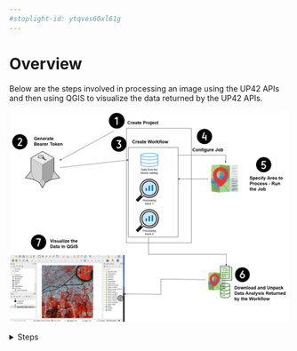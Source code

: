 ```yaml
---
#stoplight-id: ytqves60xl61g
---
```


# Overview
Below are the steps involved in processing an image using the UP42 APIs and then using QGIS to visualize the data returned by the UP42 APIs.

![Steps involved in processing a territory using the UP42 APIs](UP42.drawio.png "processing a territory using the UP42 APIs")

<p>
<details>
<summary id="tableOfContents">Steps</summary>

[1. Create a project in the UP42 Console UI](Steps/Create-a-project-in-the-UP42-Console-UI.md)  
[2. Use the project ID and Project API key to generate a bearer token](Steps/Generate-a-bearer-token.md)  
[3. Create a workflow that includes the data and one or more processing blocks](Steps/Create-a-workflow-that-includes-the-data-and-one-or-more-processing-blocks.md)  
[4. Configure the job/process](Steps/Configure-the-job.md)  
[5. Specify the area to be processed and Run the job](Steps/Specify-the-area-and-run-the-job.md)  
[6. Download and unpack the data analysis returned by UP42 for the selected area as per the workflow](Steps/Download-the-Output.md)  
[7. Visualize the data in QGIS](Steps/Download-QGIS-and-Visualize-the-Downloaded-Data.md)  
</details>
</p>